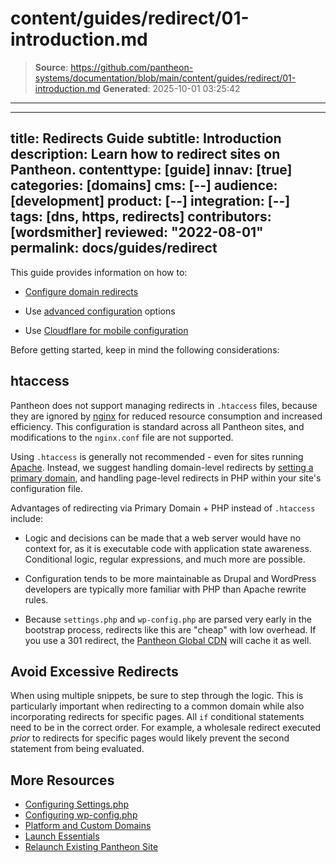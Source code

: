 # content/guides/redirect/01-introduction.md

> **Source**: https://github.com/pantheon-systems/documentation/blob/main/content/guides/redirect/01-introduction.md
> **Generated**: 2025-10-01 03:25:42

---

---
title: Redirects Guide
subtitle: Introduction
description: Learn how to redirect sites on Pantheon.
contenttype: [guide]
innav: [true]
categories: [domains]
cms: [--]
audience: [development]
product: [--]
integration: [--]
tags: [dns, https, redirects]
contributors: [wordsmither]
reviewed: "2022-08-01"
permalink: docs/guides/redirect
---

This guide provides information on how to:

- [Configure domain redirects](/guides/redirect/https/)

- Use [advanced configuration](/guides/redirect/advanced) options

- Use [Cloudflare for mobile configuration](/guides/redirect/mobile) 

Before getting started, keep in mind the following considerations:

## htaccess

Pantheon does not support managing redirects in `.htaccess` files, because they are ignored by [nginx](https://www.nginx.com/resources/wiki/#) for reduced resource consumption and increased efficiency. This configuration is standard across all Pantheon sites, and modifications to the `nginx.conf` file are not supported.

Using `.htaccess` is generally not recommended - even for sites running [Apache](https://httpd.apache.org/docs/trunk/howto/htaccess.html#when). Instead, we suggest handling domain-level redirects by [setting a primary domain](#set-a-primary-domain-via-the-dashboard), and handling page-level redirects in PHP within your site's configuration file.

Advantages of redirecting via  Primary Domain + PHP instead of `.htaccess` include:

- Logic and decisions can be made that a web server would have no context for, as it is executable code with application state awareness. Conditional logic, regular expressions, and much more are possible.

- Configuration tends to be more maintainable as Drupal and WordPress developers are typically more familiar with PHP than Apache rewrite rules.

- Because `settings.php` and `wp-config.php` are parsed very early in the bootstrap process, redirects like this are "cheap" with low overhead. If you use a 301 redirect, the [Pantheon Global CDN](/guides/global-cdn) will cache it as well.

## Avoid Excessive Redirects

When using multiple snippets, be sure to step through the logic. This is particularly important when redirecting to a common domain while also incorporating redirects for specific pages. All `if` conditional statements need to be in the correct order. For example, a wholesale redirect executed *prior* to redirects for specific pages would likely prevent the second statement from being evaluated.

## More Resources

- [Configuring Settings.php](/guides/php/settings-php)
- [Configuring wp-config.php](/guides/php/wp-config-php)
- [Platform and Custom Domains](/guides/domains)
- [Launch Essentials](/guides/launch)
- [Relaunch Existing Pantheon Site](/relaunch)
